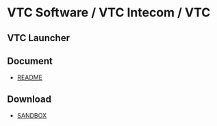# VTC Software / VTC Intecom / VTC

## **VTC Launcher**

## **Document**
* [README](./launcher/README.md)

## **Download**
* [SANDBOX](./launcher/sandbox/Sandbox.zip)
